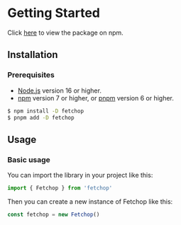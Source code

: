 # Getting Started

Click [here](https://www.npmjs.com/package/fetchop) to view the package on npm.

## Installation

### Prerequisites

- [Node.js](https://nodejs.org/) version 16 or higher.
- [npm](https://www.npmjs.com/) version 7 or higher, or [pnpm](https://pnpm.io/) version 6 or higher.

```sh [npm]
$ npm install -D fetchop
$ pnpm add -D fetchop
```

## Usage

### Basic usage

You can import the library in your project like this:

```js
import { Fetchop } from 'fetchop'
```

Then you can create a new instance of Fetchop like this:

```js
const fetchop = new Fetchop()
```